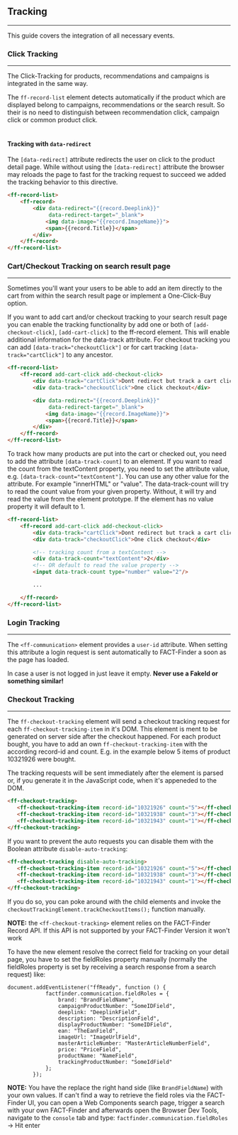 ## Tracking

---
This guide covers the integration of all necessary events.

### Click Tracking

---
The Click-Tracking for products, recommendations and campaigns is integrated in the same way.

The `ff-record-list` element detects automatically if the product which are displayed belong to campaigns, recommendations or the search result. So their is no need to distinguish between recommendation click, campaign click or common product click.
<br>
<br>
#### Tracking with `data-redirect`
The `[data-redirect]` attribute redirects the user on click to the product detail page. While without using the `[data-redirect]` attribute the browser may reloads the page to fast for the tracking request to succeed we added the tracking behavior to this directive.
````html
<ff-record-list>
    <ff-record>
        <div data-redirect="{{record.Deeplink}}"
             data-redirect-target="_blank">
            <img data-image="{{record.ImageName}}">
            <span>{{record.Title}}</span>
        </div>
    </ff-record>
</ff-record-list>
````

### Cart/Checkout Tracking on search result page

---
Sometimes you'll want your users to be able to add an item directly to the cart from within the search result page or implement a One-Click-Buy option.

If you want to add cart and/or checkout tracking to your search result page you can enable the tracking functionality by add one or both of `[add-checkout-click]`, `[add-cart-click]` to the ff-record element.
This will enable additional information for the data-track attribute. For checkout tracking you can add `[data-track="checkoutClick"]` or for cart tracking `[data-track="cartClick"]` to any ancestor.

```html
<ff-record-list>
    <ff-record add-cart-click add-checkout-click>
        <div data-track="cartClick">Dont redirect but track a cart click</div>
        <div data-track="checkoutClick">One click checkout</div>

        <div data-redirect="{{record.Deeplink}}"
             data-redirect-target="_blank">
            <img data-image="{{record.ImageName}}">
            <span>{{record.Title}}</span>
        </div>
    </ff-record>
</ff-record-list>
```

To track how many products are put into the cart or checked out, you need to add the attribute `[data-track-count]` to an element.
If you want to read the count from the textContent property, you need to set the attribute value, e.g. `[data-track-count="textContent"]`. You can use any other value for the attribute. For example "innerHTML" or "value". The data-track-count will try to read the count value from your given property. Without, it will try and read the value from the element prototype. If the element has no value property it will default to 1.

```html
<ff-record-list>
    <ff-record add-cart-click add-checkout-click>
        <div data-track="cartClick">Dont redirect but track a cart click</div>
        <div data-track="checkoutClick">One click checkout</div>

        <!-- tracking count from a textContent -->
        <div data-track-count="textContent">2</div>
        <!-- OR default to read the value property -->
        <input data-track-count type="number" value="2"/>

        ...

    </ff-record>
</ff-record-list>
```

### Login Tracking

---
The `<ff-communication>` element provides a `user-id` attribute. When setting this attribute a login request is sent automatically to FACT-Finder a soon as the page has loaded.

<ff-communication user-id="YourShopUserId">

In case a user is not logged in just leave it empty. **Never use a FakeId or something similar!** 

### Checkout Tracking

---
The `ff-checkout-tracking` element will send a checkout tracking request for each `ff-checkout-tracking-item` in it's DOM. This element is ment to be generated on server side after the checkout happened. For each product bought, you have to add an own `ff-checkout-tracking-item` with the according record-id and count. E.g. in the example below 5 items of product 10321926 were bought. 

The tracking requests will be sent immediately after the element is parsed or, if you generate it in the JavaScript code, when it's appeneded to the DOM. 
```html
<ff-checkout-tracking>
   <ff-checkout-tracking-item record-id="10321926" count="5"></ff-checkout-tracking-item>
   <ff-checkout-tracking-item record-id="10321938" count="3"></ff-checkout-tracking-item>
   <ff-checkout-tracking-item record-id="10321943" count="1"></ff-checkout-tracking-item>
</ff-checkout-tracking>
```
If you want to prevent the auto requests you can disable them with the Boolean attribute `disable-auto-tracking`:
```html
<ff-checkout-tracking disable-auto-tracking>
   <ff-checkout-tracking-item record-id="10321926" count="5"></ff-checkout-tracking-item>
   <ff-checkout-tracking-item record-id="10321938" count="3"></ff-checkout-tracking-item>
   <ff-checkout-tracking-item record-id="10321943" count="1"></ff-checkout-tracking-item>
</ff-checkout-tracking>
```
If you do so, you can poke around with the child elements and invoke the `checkoutTrackingElement.trackCheckoutItems();` function manually.

**NOTE:** the `<ff-checkout-tracking>` element relies on the FACT-Finder Record API. If this API is not supported by your FACT-Finder Version it won't work

To have the new element resolve the correct field for tracking on your detail page, you have to set the fieldRoles property manually (normally the fieldRoles property is set by receiving a search response from a search request) like: 
```
document.addEventListener("ffReady", function () {
            factfinder.communication.fieldRoles = {
                brand: "BrandFieldName",
                campaignProductNumber: "SomeIDField",
                deeplink: "DeeplinkField",
                description: "DescriptionField",
                displayProductNumber: "SomeIDField",
                ean: "TheEanField",
                imageUrl: "ImageUrlField",
                masterArticleNumber: "MasterArticleNumberField",
                price: "PriceField",
                productName: "NameField",
                trackingProductNumber: "SomeIdField"
            };
        });
```
**NOTE:** You have the replace the right hand side (like `BrandFieldName`) with your own values. If can't find a way to retrieve the field roles via the FACT-Finder UI, you can open a Web Components search page, trigger a search with your own FACT-Finder and afterwards open the Browser Dev Tools, navigate to the `console`  tab and type: `factfinder.communication.fieldRoles` -> Hit enter